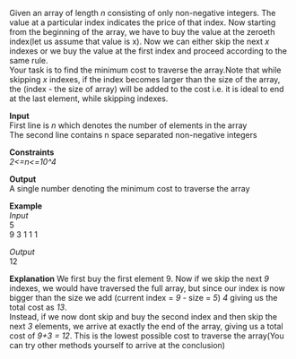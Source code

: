 Given an array of length _n_ consisting of only non-negative integers. The value at a particular index indicates the price of that index. Now starting from the beginning of the array, we have to buy the value at the zeroeth index(let us assume that value is x). Now we can either skip the next _x_ indexes or we buy the value at the first index and proceed according to the same rule. <br/>Your task is to find the minimum cost to traverse the array.Note that while skipping _x_ indexes, if the index becomes larger than the size of the array, the (index - the size of array) will be added to the cost i.e. it is ideal to end at the last element, while skipping indexes.

**Input** <br/>
First line is _n_ which denotes the number of elements in the array <br/>
The second line contains n space separated non-negative integers

**Constraints** <br/>
_2<=n<=10^4_
 
 **Output** <br/>
 A single number denoting the minimum cost to traverse the array

**Example** <br/>
_Input_ <br/>
5 <br/>
9 3 1 1 1

_Output_ <br/>
12

**Explanation**
We first buy the first element 9. Now if we skip the next _9_ indexes, we would have traversed the full array, but since our index is now bigger than the size we add (current index = _9_ - size = _5_) _4_ giving us the total cost as _13_. <br/>Instead, if we now dont skip and buy the second index and then skip the next _3_ elements, we arrive at exactly the end of the array, giving us a total cost of _9+3 = 12_. This is the lowest possible cost to traverse the array(You can try other methods yourself to arrive at the conclusion)
